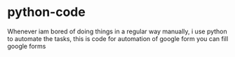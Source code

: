 # python-code
Whenever iam bored of doing things in a regular way manually, i use python to automate the tasks, this is code for automation of google form
you can fill google forms
